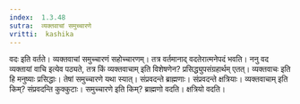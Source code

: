 ```yaml
---
index:  1.3.48
sutra:  व्यक्तवाचां समुच्चारणे
vritti:  kashika 
---
```


वदः इति वर्तते। व्यक्तवाचां समुच्चारणं सहोच्चारणम्। तत्र वर्तमानाद् वदतेरात्मनेपदं भवति। ननु वद व्यक्तायां वाचि इत्येव पठ्यते, तत्र किं व्यक्तवाचाम् इति विशेषणेन? प्रसिद्ध्युपसंग्रहार्थम् एतत्। व्यक्तवाचः इति हि मनुष्याः प्रसिद्धाः। तेषां समुच्चारणे यथा स्यात्। संप्रवदन्ते ब्राह्मणाः। संप्रवदन्ते क्षत्रियाः। व्यक्तवाचाम् इति किम्? संप्रवदन्ति कुक्कुटाः। समुच्चारणे इति किम्? ब्राह्मणो वदति। क्षत्रियो वदति।

